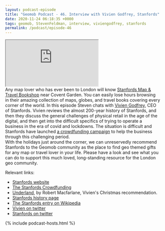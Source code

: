 ```yaml
--- 
layout: podcast-episode
title: "Geomob Podcast - 46. Interview with Vivien Godfrey, Stanfords"
date: 2020-11-24 06:18:35 +0000
tags: geomob, StevenFeldman, interview, viviengodfrey, stanfords
permalink: /podcast/episode-46
---
```


<iframe class="castos-iframe-player" src="https://5e2e9055a029d5-78101471.castos.com/player/286066"></iframe>

<div class="pt20">
Any map lover who has ever been to London will know
<a href="https://www.stanfords.co.uk/">Stanfords Map & Travel Bookshop</a> near Covent Garden. You can easily lose hours browsing in their amazing collection of maps, globes, and travel books covering every corner of the world. In this episode Steven chats with <a href="https://twitter.com/viviengodfrey">Vivien Godfrey</a>, CEO of Stanfords. Vivien reviews the almost 200-year history of Stanfords, and then they discuss the general challenges of physical retail in the age of the digital, and then get into the difficult specifics of trying to operate a business in the era of covid and lockdowns. The situation is difficult and Stanfords have launched <a href="https://payitforward.london.gov.uk/support-stanfords">a crowdfunding campaign</a> to help the business through this challenging period. 

<div class="pt10">With the holidays just around the corner, we can unreservedly recommend Stanfords to the Geomob community as the place to find geo themed gifts for any map or travel lover in your life. Please have a look and see what you can do to support this much loved, long-standing resource for the London geo community.
</div>

<div class="pt20">

  Relevant links:
  <ul>
    <li class="pt10"><a href="https://www.stanfords.co.uk">Stanfords website</a></li>
    <li class="pt10"><a href="https://payitforward.london.gov.uk/support-stanfords">The Stanfords Crowdfunding</a></li>
    <li class="pt10"><a href="https://www.stanfords.co.uk/Underland-A-Deep-Time-Journey_9780241143803">Underland</a>, by Robert Macfarlane, Vivien's Christmas recommendation.</li>
    <li class="pt10"><a href="https://www.stanfords.co.uk/our-history">Stanfords history page</a></li>
    <li class="pt10"><a href="https://en.wikipedia.org/wiki/Stanfords">The Stanfords entry on Wikipedia</a></li>
    <li class="pt10"><a href="https://twitter.com/viviengodfrey"> Vivien on twitter</a></li>
    <li class="pt10"><a href="https://twitter.com/StanfordsTravel">Stanfords on twitter</a></li>
  </ul>
</div>


{% include podcast-hosts.html %}




